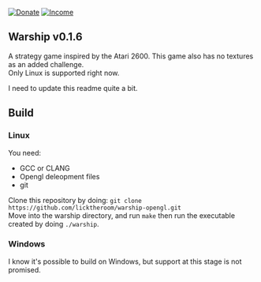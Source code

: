 [![Donate](https://liberapay.com/assets/widgets/donate.svg)](https://liberapay.com/licktheroom/donate)
[![Income](https://img.shields.io/liberapay/receives/licktheroom.svg)](https://liberapay.com/licktheroom)

## Warship v0.1.6
A strategy game inspired by the Atari 2600.
This game also has no textures as an added challenge.  
Only Linux is supported right now.

I need to update this readme quite a bit.
## Build
### Linux
You need: 
 
* GCC or CLANG
* Opengl deleopment files
* git

Clone this repository by doing: `git clone https://github.com/licktheroom/warship-opengl.git`  
Move into the warship directory, and run `make` then run the executable created by doing `./warship`.
### Windows
I know it's possible to build on Windows, but support at this stage is not promised.

